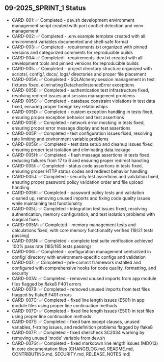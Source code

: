 ## 09-2025_SPRINT_1 Status

- CARD-001: ✅ Completed - dev.sh development environment management script created with port conflict detection and venv management
- CARD-002: ✅ Completed - .env.example template created with all environment variables documented and shell-safe format
- CARD-003: ✅ Completed - requirements.txt organized with pinned versions and categorized comments for reproducible builds
- CARD-004: ✅ Completed - requirements-dev.txt created with all development tools and pinned versions for reproducible builds
- CARD-005: ✅ Completed - project directory structure organized with scripts/, config/, docs/, logs/ directories and proper file placement
- CARD-005A: ✅ Completed - SQLAlchemy session management in test fixtures fixed, eliminating DetachedInstanceError exceptions
- CARD-005B: ✅ Completed - authentication test infrastructure fixed, resolving redirect issues and session management problems
- CARD-005C: ✅ Completed - database constraint violations in test data fixed, ensuring proper foreign key relationships
- CARD-005D: ✅ Completed - custom exception handling in tests fixed, ensuring proper exception behavior and test assertions
- CARD-005E: ✅ Completed - network error mocking in tests fixed, ensuring proper error message display and test assertions
- CARD-005F: ✅ Completed - test configuration issues fixed, resolving rate limiting and environment variable problems
- CARD-005G: ✅ Completed - test data setup and cleanup issues fixed, ensuring proper test isolation and eliminating data leakage
- CARD-005H: ✅ Completed - flash message assertions in tests fixed, reducing failures from 17 to 6 and ensuring proper redirect handling
- CARD-005I: ✅ Completed - status code assertions in tests fixed, ensuring proper HTTP status codes and redirect behavior handling
- CARD-005J: ✅ Completed - security test assertions and validation fixed, ensuring proper password policy validation order and file upload handling
- CARD-005K: ✅ Completed - password policy tests and validation cleaned up, removing unused imports and fixing code quality issues while maintaining test functionality
- CARD-005L: ✅ Completed - integration test issues fixed, resolving authentication, memory configuration, and test isolation problems with surgical fixes
- CARD-005M: ✅ Completed - memory management tests and calculations fixed, with core memory functionality verified (19/21 tests passing)
- CARD-005N: ✅ Completed - complete test suite verification achieved 100% pass rate (185/185 tests passing)
- CARD-006: ✅ Completed - configuration management centralized in config/ directory with environment-specific configs and validation
- CARD-007: ✅ Completed - pre-commit framework installed and configured with comprehensive hooks for code quality, formatting, and security
- CARD-007A: ✅ Completed - removed unused imports from app module files flagged by flake8 F401 errors
- CARD-007B: ✅ Completed - removed unused imports from test files flagged by flake8 F401 errors
- CARD-007C: ✅ Completed - fixed line length issues (E501) in app module files using proper line continuation methods
- CARD-007D: ✅ Completed - fixed line length issues (E501) in test files using proper line continuation methods
- CARD-007E: ✅ Completed - fixed bare except clauses, unused variables, f-string issues, and redefinition problems flagged by flake8
- CARD-007F: ✅ Completed - fixed shellcheck SC2034 warning by removing unused 'mode' variable from dev.sh
- CARD-007G: ✅ Completed - fixed markdown line length issues (MD013) in core documentation files (CHANGELOG.md, README.md, CONTRIBUTING.md, SECURITY.md, RELEASE_NOTES.md)
